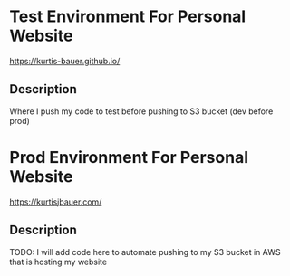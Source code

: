 # Test Environment For Personal Website

https://kurtis-bauer.github.io/

## Description

Where I push my code to test before pushing to S3 bucket (dev before prod)

# Prod Environment For Personal Website

https://kurtisjbauer.com/

## Description

TODO: I will add code here to automate pushing to my S3 bucket in AWS that is hosting my website
